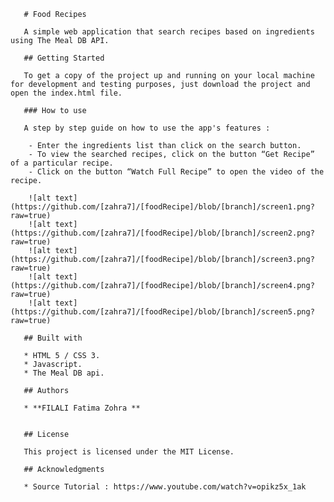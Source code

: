 ﻿       # Food Recipes
       
       A simple web application that search recipes based on ingredients using The Meal DB API.
       
       ## Getting Started
       
       To get a copy of the project up and running on your local machine for development and testing purposes, just download the project and open the index.html file.
       
       ### How to use

       A step by step guide on how to use the app's features : 

        - Enter the ingredients list than click on the search button.
        - To view the searched recipes, click on the button “Get Recipe” of a particular recipe.
        - Click on the button “Watch Full Recipe” to open the video of the recipe.

		![alt text](https://github.com/[zahra7]/[foodRecipe]/blob/[branch]/screen1.png?raw=true) 
		![alt text](https://github.com/[zahra7]/[foodRecipe]/blob/[branch]/screen2.png?raw=true) 
		![alt text](https://github.com/[zahra7]/[foodRecipe]/blob/[branch]/screen3.png?raw=true) 
		![alt text](https://github.com/[zahra7]/[foodRecipe]/blob/[branch]/screen4.png?raw=true) 
		![alt text](https://github.com/[zahra7]/[foodRecipe]/blob/[branch]/screen5.png?raw=true) 
       
       ## Built with
       
       * HTML 5 / CSS 3.
       * Javascript.
       * The Meal DB api.
       
       ## Authors
       
       * **FILALI Fatima Zohra ** 
       
       
       ## License
       
       This project is licensed under the MIT License. 
       
       ## Acknowledgments
       
       * Source Tutorial : https://www.youtube.com/watch?v=opikz5x_1ak
